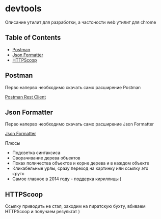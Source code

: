devtools
========

Описание утилит для разработки, а частоности web утилит для chrome

## Table of Contents
- [Postman](#postman)
- [Json Formatter](#json-formatter)
- [HTTPScoop](#httpscoop)

## Postman
Перво наперво необходимо скачать само расширение Postman

[Postman Rest Client](https://chrome.google.com/webstore/detail/postman-rest-client/fdmmgilgnpjigdojojpjoooidkmcomcm)

## Json Formatter
Перво наперво необходимо скачать само расширение Json Formatter

[Json Formatter](https://chrome.google.com/webstore/detail/json-formatter/bcjindcccaagfpapjjmafapmmgkkhgoa)

Плюсы
- Подсветка синтаксиса
- Сворачивание дерева объектов
- Поках поличества объектов и корне дерева и в каждом объекте
- Кликабельные урлы, сразу переход на картинку или ссылку это круто
- Самое главное в 2014 году - поддерка кириллицы )

## HTTPScoop
Ссылку приводить не стал, заходим на пиратскую бухту, вбиваем HTTPScoop и получаем результат )
